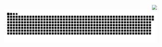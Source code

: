 <img align="right" src="https://visitor-badge.laobi.icu/badge?page_id=Ryan-infitech.Ryan-infitech" />

<picture>
  <source media="(prefers-color-scheme: dark)" srcset="https://raw.githubusercontent.com/Ryan-infitech/Ryan-infitech/output/github-snake-dark.svg" />
  <source media="(prefers-color-scheme: light)" srcset="https://raw.githubusercontent.com/Ryan-infitech/Ryan-infitech/output/github-snake.svg" />
  <img alt="github-snake" src="https://raw.githubusercontent.com/Ryan-infitech/Ryan-infitech/output/github-snake.svg" />
</picture>

